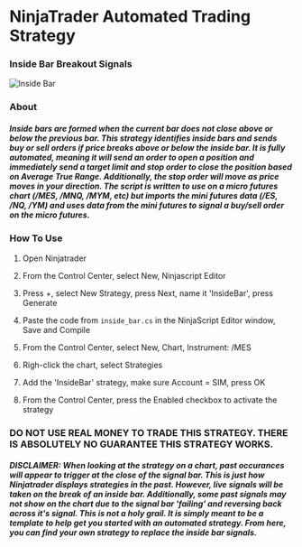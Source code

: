 # NinjaTrader Automated Trading Strategy

### Inside Bar Breakout Signals

![Inside Bar](https://github.com/iniguezdj/ninjatrader_inside_strategy/blob/master/mes_5min.PNG)

### About

##### Inside bars are formed when the current bar does not close above or below the previous bar. This strategy identifies inside bars and sends buy or sell orders if price breaks above or below the inside bar. It is fully automated, meaning it will send an order to open a position and immediately send a target limit and stop order to close the position based on Average True Range. Additionally, the stop order will move as price moves in your direction. The script is written to use on a micro futures chart (/MES, /MNQ, /MYM, etc) but imports the mini futures data (/ES, /NQ, /YM) and uses data from the mini futures to signal a buy/sell order on the micro futures.

### How To Use

1. Open Ninjatrader

2. From the Control Center, select New, Ninjascript Editor

3. Press +, select New Strategy, press Next, name it 'InsideBar', press Generate

4. Paste the code from `inside_bar.cs` in the NinjaScript Editor window, Save and Compile

5. From the Control Center, select New, Chart, Instrument: /MES

6. Righ-click the chart, select Strategies

7. Add the 'InsideBar' strategy, make sure Account = SIM, press OK

8. From the Control Center, press the Enabled checkbox to activate the strategy

### DO NOT USE REAL MONEY TO TRADE THIS STRATEGY. THERE IS ABSOLUTELY NO GUARANTEE THIS STRATEGY WORKS.

##### DISCLAIMER: When looking at the strategy on a chart, past occurances will appear to trigger at the close of the signal bar. This is just how Ninjatrader displays strategies in the past. However, live signals will be taken on the break of an inside bar. Additionally, some past signals may not show on the chart due to the signal bar 'failing' and reversing back across it's signal. This is not a holy grail. It is simply meant to be a template to help get you started with an automated strategy. From here, you can find your own strategy to replace the inside bar signals.